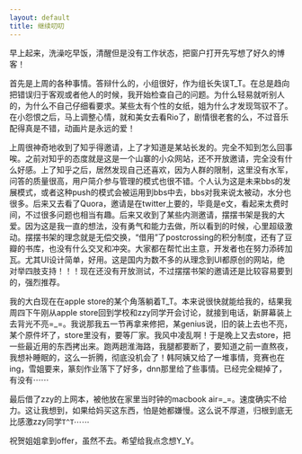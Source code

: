 ```yaml
---
layout: default
title: 继续叨叨
---
```


早上起来，洗澡吃早饭，清醒但是没有工作状态，把窗户打开先写想了好久的博客！

首先是上周的各种事情。答辩什么的，小组很好，作为组长失误T_T。在总是趋向把错误归于客观或者他人的时候，我开始检查自己的问题。为什么轻易就听别人的，为什么不自己仔细看要求。某些太有个性的女纸，姐为什么才发现驾驭不了。在小怨恨之后，马上调整心情，就和美女去看Rio了，剧情很老套的么，不过音乐配得真是不错，动画片是永远的爱！

上周很神奇地收到了知乎得邀请，上了才知道是某站长发的。完全不知到怎么回事唉。之前对知乎的态度就是这是一个山寨的小众网站，还不开放邀请，完全没有什么好感。上了知乎之后，居然发现自己还喜欢，因为人群的限制，这里没有水军，问答的质量很高，用户简介参与管理的模式也很不错。个人认为这是未来bbs的发展模式，或者这种push的模式会被运用到bbs中去，bbs对我来说太被动，水分也很多。后来又去看了Quora，邀请是在twitter上要的，毕竟是e文，看起来太费时间，不过很多问题也相当有趣。后来又收到了某些内测邀请，摆摆书架是我的大爱。因为这是我一直的想法，没有勇气和能力去做，所以看到的时候，心里超级激动。摆摆书架的理念就是无偿交换，“借用”了postcrossing的积分制度，还有了豆瓣的书库，也没有什么交叉和冲突。大家都在帮忙出主意，开发者也在努力添砖加瓦。尤其UI设计简单，好用。这是国内为数不多的从理念到UI都原创的网站，绝对举四肢支持！！！现在还没有开放测试，不过摆摆书架的邀请还是比较容易要到的，强烈推荐。

我的大白现在在apple store的某个角落躺着T_T。本来说很快就能给我的，结果我周四下午刚从apple store回到学校和zzy同学开会讨论，就接到电话，新屏幕装上去背光不亮=_=。我说那我五一节再拿来修把，某genius说，旧的装上去也不亮，某个原件坏了，store里没有，要等厂家。我风中凌乱啊！于是晚上又去store，把一些最近用的东西拷出来。跑两趟淮海路，我腿都要断了，要知道之前一直熬夜，我想补睡眠的，这么一折腾，彻底没机会了！韩阿姨又给了一堆事情，竞赛也在ing，雪姐要来，篆刻作业落下了好多，dnn那里给了些事情。已经完全糊掉了，有没有⋯⋯

最后借了zzy的上网本，被他放在家里当时钟的macbook air=_=。速度确实不给力。这让我想到，如果给妈买这东西，怕是她都嫌慢。这么说不厚道，归根到底无比感激zzy同学`T^T`⋯⋯

祝贺姐姐拿到offer，虽然不去。希望给我点念想Y_Y。
